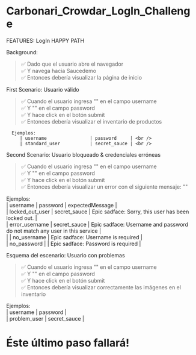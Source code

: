 # Carbonari_Crowdar_LogIn_Challenge

FEATURES: LogIn HAPPY PATH

Background:
> ✅ Dado que el usuario abre el navegador <br />
✅ Y navega hacia Saucedemo <br />
✅ Entonces debería visualizar la página de inicio <br />

First Scenario: Usuario válido
> ✅ Cuando el usuario ingresa "<username>" en el campo username <br />
✅ Y "<password>" en el campo password <br />
✅ Y hace click en el botón submit <br />
✅ Entonces debería visualizar el inventario de productos <br />

      Ejemplos:
         | username                | password     | <br />
         | standard_user           | secret_sauce | <br />

Second Scenario: Usuario bloqueado & credenciales erróneas
> ✅ Cuando el usuario ingresa "<username>" en el campo username <br />
✅ Y "<password>" en el campo password <br />
✅ Y hace click en el botón submit <br />
✅ Entonces debería visualizar un error con el siguiente mensaje: "<expectedMessage>" <br />

   Ejemplos: <br />
   | username                | password     | expectedMessage                                                           | <br />
   | locked_out_user         | secret_sauce | Epic sadface: Sorry, this user has been locked out.                       | <br />
   | error_username          | secret_sauce | Epic sadface: Username and password do not match any user in this service | <br />
   |                         | no_username  | Epic sadface: Username is required                                        | <br />
   | no_password             |              | Epic sadface: Password is required                                        | <br />
      
Esquema del escenario: Usuario con problemas
> ✅ Cuando el usuario ingresa "<username>" en el campo username <br />
✅ Y "<password>" en el campo password <br />
✅ Y hace click en el botón submit <br />
✅ Entonces debería visualizar correctamente las imágenes en el inventario <br />

   Ejemplos: <br />
   | username                | password     | <br />
   | problem_user            | secret_sauce | <br />

   # Éste último paso fallará!
